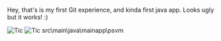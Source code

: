 Hey, that's is my first Git experience, and kinda first java app. Looks ugly but it works! :)


![Tic](https://pp.vk.me/c836735/v836735498/16678/zDsdv5gp-3M.jpg)
![Tic](https://pp.userapi.com/c837525/v837525498/354d3/msOuCT4VPQg.jpg)
src\main\java\mainapp\psvm
